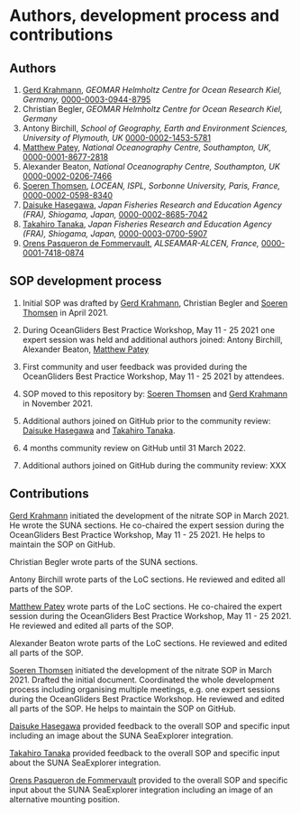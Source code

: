 # Authors, development process and contributions

## Authors
  1. [Gerd Krahmann](https://github.com/gkrahmann), *GEOMAR Helmholtz Centre for Ocean Research Kiel, Germany,* [0000-0003-0944-8795](https://orcid.org/0000-0003-0944-8795) 
  2. Christian Begler, *GEOMAR Helmholtz Centre for Ocean Research Kiel, Germany* 
  3. Antony Birchill, *School of Geography, Earth and Environment Sciences, University of Plymouth, UK* [0000-0002-1453-5781](https://orcid.org/0000-0002-1453-5781)
  4. [Matthew Patey](https://github.com/mpatey), *National Oceanography Centre, Southampton, UK,* [0000-0001-8677-2818](https://orcid.org/0000-0001-8677-2818)
  5. Alexander Beaton, *National Oceanography Centre, Southampton, UK* [0000-0002-0206-7466](https://orcid.org/0000-0002-0206-7466)
  6. [Soeren Thomsen](https://github.com/soerenthomsen), *LOCEAN, ISPL, Sorbonne University, Paris, France,* [0000-0002-0598-8340](https://orcid.org/0000-0002-0598-8340)
  7. [Daisuke Hasegawa](https://github.com/daisuke-hasegawa), *Japan Fisheries Research and Education Agency (FRA), Shiogama, Japan,* [0000-0002-8685-7042](https://orcid.org/0000-0002-8685-7042)
  8. [Takahiro Tanaka](https://github.com/Tanaka7800), *Japan Fisheries Research and Education Agency (FRA), Shiogama, Japan,* [0000-0003-0700-5907](https://orcid.org/0000-0003-0700-5907)
  9. [Orens Pasqueron de Fommervault](https://github.com/@orensDef), *ALSEAMAR-ALCEN, France,* [0000-0001-7418-0874](https://orcid.org/0000-0001-7418-0874)

## SOP development process

1) Initial SOP was drafted by [Gerd Krahmann](https://github.com/gkrahmann), Christian Begler and [Soeren Thomsen](https://github.com/soerenthomsen) in April 2021. 

2) During OceanGliders Best Practice Workshop, May 11 - 25 2021 one expert session was held and
additional authors joined: Antony Birchill, Alexander Beaton, [Matthew Patey](https://github.com/mpatey)

3) First community and user feedback was provided during the OceanGliders Best Practice Workshop, May 11 - 25 2021 by attendees. 

4) SOP moved to this repository by: [Soeren Thomsen](https://github.com/soerenthomsen) and [Gerd Krahmann](https://github.com/gkrahmann) in November 2021. 

5) Additional authors joined on GitHub prior to the community review: [Daisuke Hasegawa](https://github.com/daisuke-hasegawa) and [Takahiro Tanaka](https://github.com/Tanaka7800).

6) 4 months community review on GitHub until 31 March 2022.

7) Additional authors joined on GitHub during the community review: XXX

## Contributions 
[Gerd Krahmann](https://github.com/gkrahmann) initiated the development of the nitrate SOP in March 2021. He wrote the SUNA sections. He co-chaired the expert session during the OceanGliders Best Practice Workshop, May 11 - 25 2021. He helps to maintain the SOP on GitHub.

Christian Begler wrote parts of the SUNA sections.

Antony Birchill wrote parts of the LoC sections.
He reviewed and edited all parts of the SOP. 

[Matthew Patey](https://github.com/mpatey) wrote parts of the LoC sections. 
He co-chaired the expert session during the OceanGliders Best Practice Workshop, May 11 - 25 2021.
He reviewed and edited all parts of the SOP. 

Alexander Beaton wrote parts of the LoC sections.
He reviewed and edited all parts of the SOP. 

[Soeren Thomsen](https://github.com/soerenthomsen) initiated the development of the nitrate SOP in March 2021. 
Drafted the initial document. 
Coordinated the whole development process including organising multiple meetings, e.g. one expert sessions during the OceanGliders Best Practice Workshop. 
He reviewed and edited all parts of the SOP. 
He helps to maintain the SOP on GitHub.

[Daisuke Hasegawa](https://github.com/daisuke-hasegawa) provided feedback to the overall SOP and specific input including an image about the SUNA SeaExplorer integration. 

[Takahiro Tanaka](https://github.com/Tanaka7800) provided feedback to the overall SOP and specific input about the SUNA SeaExplorer integration. 

[Orens Pasqueron de Fommervault](https://github.com/@orensDef) provided to the overall SOP and specific input about the SUNA SeaExplorer integration including an image of an alternative mounting position. 
